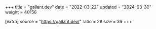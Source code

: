 +++
title = "gallant.dev"
date = "2022-03-22"
updated = "2024-03-30"
weight = 40156

[extra]
source = "https://gallant.dev/"
ratio = 28
size = 39
+++
